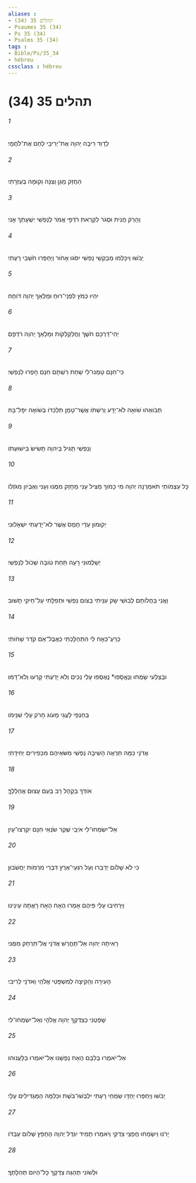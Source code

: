 ```yaml
---
aliases : 
- תהלים 35 (34)
- Psaumes 35 (34)
- Ps 35 (34)
- Psalms 35 (34)
tags : 
- Bible/Ps/35_34
- hébreu
cssclass : hébreu
---
```


# תהלים 35 (34)

###### 1
לְדָוִד רִיבָה יְהוָה אֶת־יְרִיבַי לְחַם אֶת־לֹחֲמָי׃
###### 2
הַחֲזֵק מָגֵן וְצִנָּה וְקוּמָה בְּעֶזְרָתִי׃
###### 3
וְהָרֵק חֲנִית וּסְגֹר לִקְרַאת רֹדְפָי אֱמֹר לְנַפְשִׁי יְשֻׁעָתֵךְ אָנִי׃
###### 4
יֵבֹשׁוּ וְיִכָּלְמוּ מְבַקְשֵׁי נַפְשִׁי יִסֹּגוּ אָחֹור וְיַחְפְּרוּ חֹשְׁבֵי רָעָתִי׃
###### 5
יִהְיוּ כְּמֹץ לִפְנֵי־רוּחַ וּמַלְאַךְ יְהוָה דֹּוחֶה׃
###### 6
יְהִי־דַרְכָּם חֹשֶׁךְ וַחֲלַקְלַקֹּות וּמַלְאַךְ יְהוָה רֹדְפָם׃
###### 7
כִּי־חִנָּם טָמְנוּ־לִי שַׁחַת רִשְׁתָּם חִנָּם חָפְרוּ לְנַפְשִׁי׃
###### 8
תְּבֹואֵהוּ שֹׁואָה לֹא־יֵדָע וְרִשְׁתֹּו אֲשֶׁר־טָמַן תִּלְכְּדֹו בְּשֹׁואָה יִפָּל־בָּהּ׃
###### 9
וְנַפְשִׁי תָּגִיל בַּיהוָה תָּשִׂישׂ בִּישׁוּעָתֹו׃
###### 10
כָּל עַצְמֹותַי תֹּאמַרְנָה יְהוָה מִי כָמֹוךָ מַצִּיל עָנִי מֵחָזָק מִמֶּנּוּ וְעָנִי וְאֶבְיֹון מִגֹּזְלֹו׃
###### 11
יְקוּמוּן עֵדֵי חָמָס אֲשֶׁר לֹא־יָדַעְתִּי יִשְׁאָלוּנִי׃
###### 12
יְשַׁלְּמוּנִי רָעָה תַּחַת טֹובָה שְׁכֹול לְנַפְשִׁי׃
###### 13
וַאֲנִי בַּחֲלֹותָם לְבוּשִׁי שָׂק עִנֵּיתִי בַצֹּום נַפְשִׁי וּתְפִלָּתִי עַל־חֵיקִי תָשׁוּב׃
###### 14
כְּרֵעַ־כְּאָח לִי הִתְהַלָּכְתִּי כַּאֲבֶל־אֵם קֹדֵר שַׁחֹותִי׃
###### 15
וּבְצַלְעִי שָׂמְחוּ וְנֶאֱסָפוּ* נֶאֶסְפוּ עָלַי נֵכִים וְלֹא יָדַעְתִּי קָרְעוּ וְלֹא־דָמּוּ׃
###### 16
בְּחַנְפֵי לַעֲגֵי מָעֹוג חָרֹק עָלַי שִׁנֵּימֹו׃
###### 17
אֲדֹנָי כַּמָּה תִּרְאֶה הָשִׁיבָה נַפְשִׁי מִשֹּׁאֵיהֶם מִכְּפִירִים יְחִידָתִי׃
###### 18
אֹודְךָ בְּקָהָל רָב בְּעַם עָצוּם אֲהַלְלֶךָּ׃
###### 19
אַל־יִשְׂמְחוּ־לִי אֹיְבַי שֶׁקֶר שֹׂנְאַי חִנָּם יִקְרְצוּ־עָיִן׃
###### 20
כִּי לֹא שָׁלֹום יְדַבֵּרוּ וְעַל רִגְעֵי־אֶרֶץ דִּבְרֵי מִרְמֹות יַחֲשֹׁבוּן׃
###### 21
וַיַּרְחִיבוּ עָלַי פִּיהֶם אָמְרוּ הֶאָח הֶאָח רָאֲתָה עֵינֵינוּ׃
###### 22
רָאִיתָה יְהוָה אַל־תֶּחֱרַשׁ אֲדֹנָי אֲל־תִּרְחַק מִמֶּנִּי׃
###### 23
הָעִירָה וְהָקִיצָה לְמִשְׁפָּטִי אֱלֹהַי וַאדֹנָי לְרִיבִי׃
###### 24
שָׁפְטֵנִי כְצִדְקְךָ יְהוָה אֱלֹהָי וְאַל־יִשְׂמְחוּ־לִי׃
###### 25
אַל־יֹאמְרוּ בְלִבָּם הֶאָח נַפְשֵׁנוּ אַל־יֹאמְרוּ בִּלַּעֲנוּהוּ׃
###### 26
יֵבֹשׁוּ וְיַחְפְּרוּ יַחְדָּו שְׂמֵחֵי רָעָתִי יִלְבְּשׁוּ־בֹשֶׁת וּכְלִמָּה הַמַּגְדִּילִים עָלָי׃
###### 27
יָרֹנּוּ וְיִשְׂמְחוּ חֲפֵצֵי צִדְקִי וְיֹאמְרוּ תָמִיד יִגְדַּל יְהוָה הֶחָפֵץ שְׁלֹום עַבְדֹּו׃
###### 28
וּלְשֹׁונִי תֶּהְגֶּה צִדְקֶךָ כָּל־הַיֹּום תְּהִלָּתֶךָ׃
